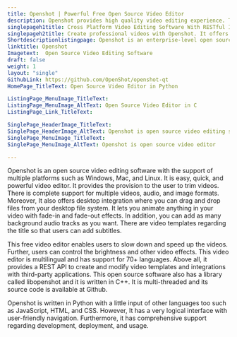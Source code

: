 ```yaml
---
title: Openshot | Powerful Free Open Source Video Editor
description: Openshot provides high quality video editing experience. This video editor is written in Python and offers many features to provide production ready videos.
singlepageh1title: Cross Platform Video Editing Software With RESTful Interface
singlepageh2title: Create professional videos with Openshot. It offers high class video editing capabilities with rich animations, background audio, titles, and video effects.
Shortdescriptionlistingpage: Openshot is an enterprise-level open source video editor. It is cross platform, written in Python and offer many powerful features such as 2D 3D animations and more.
linktitle: Openshot
Imagetext:  Open Source Video Editing Software
draft: false
weight: 1
layout: "single"
GithubLink: https://github.com/OpenShot/openshot-qt
HomePage_TitleText: Open Source Video Editor in Python

ListingPage_MenuImage_TitleText: 
ListingPage_MenuImage_AltText: Open Source Video Editor in C
ListingPage_Link_TitleText: 

SinglePage_HeaderImage_TitleText: 
SinglePage_HeaderImage_AltText: Openshot is open source video editing software
SinglePage_MenuImage_TitleText: 
SinglePage_MenuImage_AltText: Openshot is open source video editor 

---
```


Openshot is an open source video editing software with the support of multiple platforms such as Windows, Mac, and Linux. It is easy, quick, and powerful video editor. It provides the provision to the user to trim videos. There is complete support for multiple videos, audio, and image formats. Moreover, It also offers desktop integration where you can drag and drop files from your desktop file system. It lets you animate anything in your video with fade-in and fade-out effects. In addition, you can add as many background audio tracks as you want. There are video templates regarding the title so that users can add subtitles.

This free video editor enables users to slow down and speed up the videos. Further, users can control the brightness and other video effects. This video editor is multilingual and has support for 70+ languages. Above all, it provides a REST API to create and modify video templates and integrations with third-party applications. This open source software also has a library called libopenshot and it is written in C++. It is multi-threaded and its source code is available at Github.

Openshot is written in Python with a little input of other languages too such as JavaScript, HTML, and CSS. However, It has a very logical interface with user-friendly navigation. Furthermore, it has comprehensive support regarding development, deployment, and usage.

<a class="anchor" id="requirements" name="requirements" style="font-size: 12.16px;"></a>